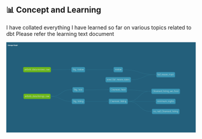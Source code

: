 ## 📊 Concept and Learning

I have collated everything I have learned so far on various topics related to dbt
Please refer the learning text document



<p align="center">
  <img src="https://github.com/IndraT97/DBT_Project/blob/master/Project%202/Images/lineage.png">
</p>
